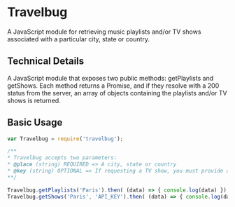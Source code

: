 # Travelbug
A JavaScript module for retrieving music playlists and/or TV shows associated with a particular city, state or country.

## Technical Details

A JavaScript module that exposes two public methods: getPlaylists and getShows. Each method returns a Promise, and if they resolve with a 200 status from the server, an array of objects containing the playlists and/or TV shows is returned. 

## Basic Usage

```javascript
var Travelbug = require('travelbug');

/**
* Travelbug accepts two parameters:
* @place (string) REQUIRED => A city, state or country
* @key (string) OPTIONAL => If requesting a TV show, you must provide a Guidebox API key
**/

Travelbug.getPlaylists('Paris').then( (data) => { console.log(data) });
Travelbug.getShows('Paris', 'API_KEY').then( (data) => { console.log(data) });

```